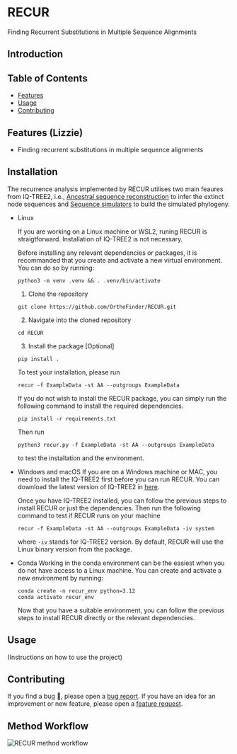 # RECUR
Finding Recurrent Substitutions in Multiple Sequence Alignments

## Introduction


## Table of Contents

- [Features](#features)
- [Usage](#usage)
- [Contributing](#contributing)

## Features (Lizzie)
* Finding recurrent substitutions in multiple sequence alignments  

## Installation
The recurrence analysis implemented by RECUR utilises two main feaures from IQ-TREE2, i.e., [Ancestral sequence reconstruction](http://www.iqtree.org/doc/Command-Reference#ancestral-sequence-reconstruction) to infer the extinct node sequences and [Sequence simulators](http://www.iqtree.org/doc/AliSim) to build the simulated phylogeny. 

- Linux

    If you are working on a Linux machine or WSL2, runing RECUR is straigtforward. Installation of IQ-TREE2 is not necessary.

    Before installing any relevant dependencies or packages, it is recommanded that you create and activate a new virtual environment. You can do so by running:
    ```
    python3 -m venv .venv && . .venv/bin/activate
    ```

    1. Clone the repository
    ```
    git clone https://github.com/OrthoFinder/RECUR.git
    ```
    2. Navigate into the cloned repository
    ```
    cd RECUR
    ```
    3. Install the package [Optional]
    ```
    pip install .
    ```
    To test your installation, please run

    ```
    recur -f ExampleData -st AA --outgroups ExampleData
    ```
     
    If you do not wish to install the RECUR package, you can simply run the following command to install the required dependencies.

    ```
    pip install -r requirements.txt
    ```
    Then run 
    ```
    python3 recur.py -f ExampleData -st AA --outgroups ExampleData
    ```
    to test the installation and the environment.

- Windows and macOS
  If you are on a Windows machine or MAC, you need to install the IQ-TREE2 first before you can run RECUR. You can download the latest version of IQ-TREE2 in [here](http://www.iqtree.org/#download).

  Once you have IQ-TREE2 installed, you can follow the previous steps to install RECUR or just the dependencies. Then run the following command to test if RECUR runs on your machine
  ```
  recur -f ExampleData -st AA --outgroups ExampleData -iv system
  ```
  where `-iv` stands for IQ-TREE2 version. By default, RECUR will use the Linux binary version from the package. 

- Conda 
  Working in the conda environment can be the easiest when you do not have access to a Linux machine. You can create and activate a new environment by running:

    ```
    conda create -n recur_env python=3.12
    conda activate recur_env
    ```
  
  Now that you have a suitable environment, you can follow the previous steps to install RECUR directly or the relevant dependencies.


## Usage
(Instructions on how to use the project)


## Contributing

If you find a bug :bug:, please open a [bug report](https://github.com/).
If you have an idea for an improvement or new feature, please open a [feature request]().

## Method Workflow
![RECUR method workflow](./docs/method_workflow.tif)